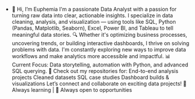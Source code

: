 - 👋 Hi, I’m Euphemia
I'm a passionate Data Analyst with a passion for turning raw data into clear, actionable insights. I specialize in data cleaning, analysis, and visualization — using tools like SQL, Python (Pandas, Matplotlib, Seaborn), Excel, Power BI, and Tableau to tell meaningful data stories.
🔍 Whether it's optimizing business processes, uncovering trends, or building interactive dashboards, I thrive on solving problems with data. I'm constantly exploring new ways to improve data workflows and make analytics more accessible and impactful.
📊 Current Focus: Data storytelling, automation with Python, and advanced SQL querying.
📁 Check out my repositories for:
End-to-end analysis projects
Cleaned datasets
SQL case studies
Dashboard builds & visualizations
Let’s connect and collaborate on exciting data projects!
🧠 Always learning | 🤝 Always open to opportunities
<!---
euphemyaa/euphemyaa is a ✨ special ✨ repository because its `README.md` (this file) appears on your GitHub profile.
You can click the Preview link to take a look at your changes.
--->
